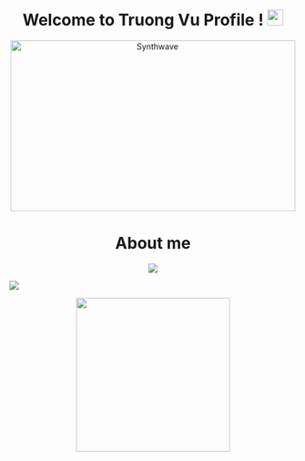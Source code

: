 <h1 align="center">Welcome to Truong Vu Profile !
<img src="https://media.giphy.com/media/hvRJCLFzcasrR4ia7z/giphy.gif" width="28"></h1>

<p align="center"><img src="https://thumbs.gfycat.com/GoodnaturedFondGaur-size_restricted.gif" alt="Synthwave" height="300" width="500"></p>

<h1 align="center">About me</h1>
<p align="center"><img src="https://capsule-render.vercel.app/api?type=waving&color=gradient&height=90"/></p><img src="https://readme-typing-svg.herokuapp.com?font=tahoma&size=30&center=true&vCenter=true&width=900&height=45&lines=Name+%3A++%22Vu%CC%83+Phi+Tr%C6%B0%C6%A1%CC%80ng%22;Age+%3A+%222001%22;Gender+%3A+%22Male%22;Address+%3A+%22Bi%CC%80nh+Thu%C3%A2%CC%A3n+-+Vi%C3%AA%CC%A3t+Nam%22;University+%3A+%22%C4%90a%CC%A3i+ho%CC%A3c+c%C3%B4ng+ngh%C3%AA%CC%A3+TP.HCM+-+Hutech%22;Skills+%3A+%22+HTML++-+CSS+-+JavaScript++-+Boostrap+-+PHP+-+ReacJs%22;FamousQuotes+%3D+%22Ch%E1%BB%89+c%C3%B3+s%E1%BB%B1+th%C3%A0nh+c%C3%B4ng+m%E1%BB%9Bi+%C4%91%E1%BB%8Bnh+ngh%C4%A9a+m%C3%A0y+l%C3%A0+ai!%22"/>

<p align="center"><img src="https://media.giphy.com/media/QvpqTCiEcwtvx6wwJK/giphy.gif" width="270" height="270" frameBorder="0" class="giphy-embed" allowFullScreen></img></p>
